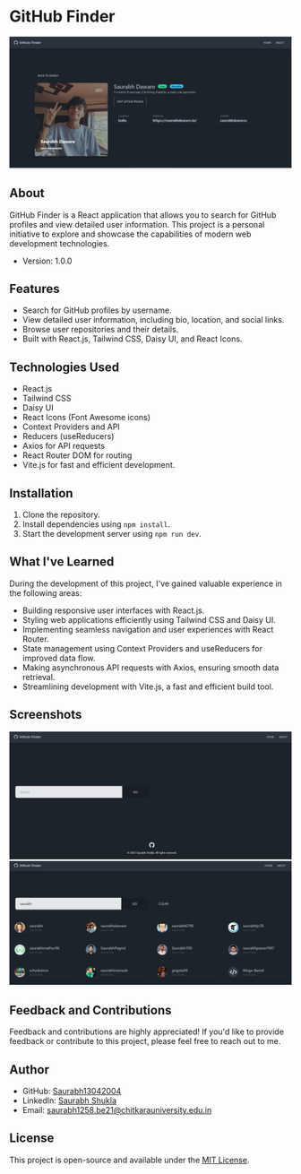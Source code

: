 # GitHub Finder

![GitHub Finder Banner](github-finder-preview.png)

## About

GitHub Finder is a React application that allows you to search for GitHub profiles and view detailed user information. This project is a personal initiative to explore and showcase the capabilities of modern web development technologies.


- Version: 1.0.0

## Features

- Search for GitHub profiles by username.
- View detailed user information, including bio, location, and social links.
- Browse user repositories and their details.
- Built with React.js, Tailwind CSS, Daisy UI, and React Icons.

## Technologies Used

- React.js
- Tailwind CSS
- Daisy UI
- React Icons (Font Awesome icons)
- Context Providers and API
- Reducers (useReducers)
- Axios for API requests
- React Router DOM for routing
- Vite.js for fast and efficient development.

## Installation

1. Clone the repository.
2. Install dependencies using `npm install`.
3. Start the development server using `npm run dev`.

## What I've Learned

During the development of this project, I've gained valuable experience in the following areas:

- Building responsive user interfaces with React.js.
- Styling web applications efficiently using Tailwind CSS and Daisy UI.
- Implementing seamless navigation and user experiences with React Router.
- State management using Context Providers and useReducers for improved data flow.
- Making asynchronous API requests with Axios, ensuring smooth data retrieval.
- Streamlining development with Vite.js, a fast and efficient build tool.

## Screenshots

![GitHub Finder Screenshot 1](screenshot1.png)
![GitHub Finder Screenshot 2](screenshot2.png)

## Feedback and Contributions

Feedback and contributions are highly appreciated! If you'd like to provide feedback or contribute to this project, please feel free to reach out to me.

## Author

- GitHub: [Saurabh13042004](https://github.com/Saurabh13042004)
- LinkedIn: [Saurabh Shukla](https://www.linkedin.com/in/saurabh-shukla-0b45b3224/)
- Email: [saurabh1258.be21@chitkarauniversity.edu.in](mailto:saurabh1258.be21@chitkarauniversity.edu.in)

## License

This project is open-source and available under the [MIT License](LICENSE).
